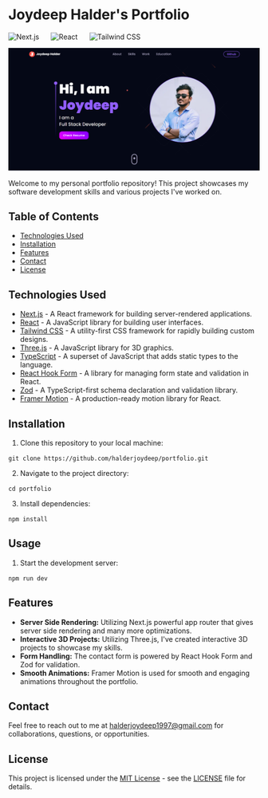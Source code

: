 # Joydeep Halder's Portfolio

![Next.js](https://img.shields.io/badge/Next.js-13.5.4-red.svg)&nbsp;&nbsp;&nbsp;&nbsp;&nbsp;&nbsp;![React](https://img.shields.io/badge/React-18.2.0-yellow.svg)&nbsp;&nbsp;&nbsp;&nbsp;&nbsp;&nbsp;![Tailwind CSS](https://img.shields.io/badge/Tailwind%20CSS-3.3.3-blue.svg)&nbsp;&nbsp;&nbsp;&nbsp;&nbsp;&nbsp;

![Portfolio Preview](./portfolio.png)

Welcome to my personal portfolio repository! This project showcases my software development skills and various projects I've worked on.

## Table of Contents

- [Technologies Used](#technologies-used)
- [Installation](#installation)
- [Features](#features)
- [Contact](#contact)
- [License](#license)

## Technologies Used

- [Next.js](https://nextjs.org/) - A React framework for building server-rendered applications.
- [React](https://reactjs.org/) - A JavaScript library for building user interfaces.
- [Tailwind CSS](https://tailwindcss.com/) - A utility-first CSS framework for rapidly building custom designs.
- [Three.js](https://threejs.org/) - A JavaScript library for 3D graphics.
- [TypeScript](https://www.typescriptlang.org/) - A superset of JavaScript that adds static types to the language.
- [React Hook Form](https://react-hook-form.com/) - A library for managing form state and validation in React.
- [Zod](https://github.com/colinhacks/zod) - A TypeScript-first schema declaration and validation library.
- [Framer Motion](https://www.framer.com/motion/) - A production-ready motion library for React.

## Installation

1. Clone this repository to your local machine:

```
git clone https://github.com/halderjoydeep/portfolio.git
```

2. Navigate to the project directory:

```
cd portfolio
```

3. Install dependencies:

```
npm install
```

## Usage

1. Start the development server:

```
npm run dev
```

## Features

- **Server Side Rendering:** Utilizing Next.js powerful app router that gives server side rendering and many more optimizations.
- **Interactive 3D Projects:** Utilizing Three.js, I've created interactive 3D projects to showcase my skills.
- **Form Handling:** The contact form is powered by React Hook Form and Zod for validation.
- **Smooth Animations:** Framer Motion is used for smooth and engaging animations throughout the portfolio.

## Contact

Feel free to reach out to me at [halderjoydeep1997@gmail.com](halderjoydeep1997@gmail.com) for collaborations, questions, or opportunities.

## License

This project is licensed under the [MIT License](LICENSE) - see the [LICENSE](LICENSE) file for details.
